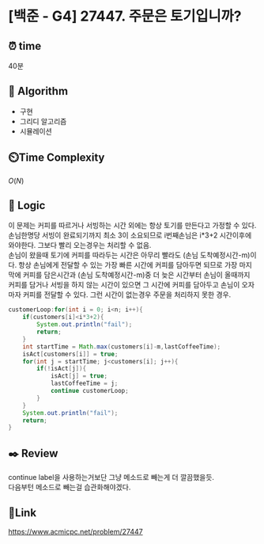 # [백준 - G4] 27447. 주문은 토기입니까?

## ⏰ **time**

40분

## :pushpin: **Algorithm**

- 구현
- 그리디 알고리즘
- 시뮬레이션

## ⏲️**Time Complexity**

$O(N)$

## :round_pushpin: **Logic**
이 문제는 커피를 따르거나 서빙하는 시간 외에는 항상 토기를 만든다고 가정할 수 있다.  
손님한명당 서빙이 완료되기까지 최소 3이 소요되므로 i번째손님은 i*3+2 시간이후에 와야한다. 그보다 빨리 오는경우는 처리할 수 없음.  
손님이 왔을때 토기에 커피를 따라두는 시간은 아무리 빨라도 (손님 도착예정시간-m)이다. 항상 손님에게 전달할 수 있는 가장 빠른 시간에 커피를 담아두면 되므로 가장 마지막에 커피를 담은시간과 (손님 도착예정시간-m)중 더 늦은 시간부터 손님이 올때까지 커피를 담거나 서빙을 하지 않는 시간이 있으면 그 시간에 커피를 담아두고 손님이 오자마자 커피를 전달할 수 있다. 그런 시간이 없는경우 주문을 처리하지 못한 경우.

```java
customerLoop:for(int i = 0; i<n; i++){
	if(customers[i]<i*3+2){
		System.out.println("fail");
		return;
	}
	int startTime = Math.max(customers[i]-m,lastCoffeeTime);
	isAct[customers[i]] = true;
	for(int j = startTime; j<customers[i]; j++){
		if(!isAct[j]){
			isAct[j] = true;
			lastCoffeeTime = j;
			continue customerLoop;
		}
	}
	System.out.println("fail");
	return;
}
```

## :black_nib: **Review**
continue label을 사용하는거보단 그냥 메소드로 빼는게 더 깔끔했을듯.  
다음부턴 메소드로 빼는걸 습관화해야겠다.

## 📡**Link**

https://www.acmicpc.net/problem/27447
